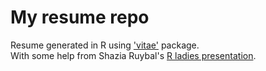 # My resume repo

Resume generated in R using ['vitae'](https://github.com/mitchelloharawild/vitae) package.  
With some help from Shazia Ruybal's [R ladies presentation](https://shaziaruybal.github.io/automate-cv-rmd).
